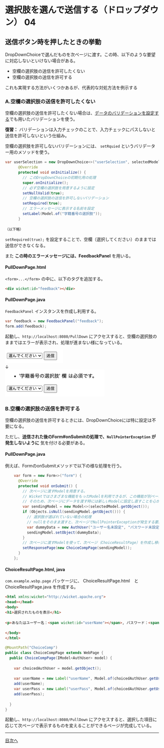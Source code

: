 # 選択肢を選んで送信する（ドロップダウン） 04

## 送信ボタン時を押したときの挙動

DropDownChoiceで選んだものを次ページに渡す。この時、以下のような要望に対応しないといけない場合がある。

- 空欄の選択肢の送信を許可したくない
- 空欄の選択肢の送信を許可する

これも実現する方法がいくつかあるが、代表的な対処方法を例示する

### A.空欄の選択肢の送信を許可したくない

空欄の選択肢の送信を許可したくない場合は、[データのバリデーションを設定する](../D01/01.md)でも用いたバリデーションを使う。

**復習：** バリデーションは入力チェックのことで、入力チェックにパスしないと送信を許可しないという仕組み。

空欄の選択肢を許可しないバリデーションには、 `setRquied` というバリデーター用のメソッドを使う。

```java
var userSelection = new DropDownChoice<>("userSelection", selectedModel, selectionModel, renderer){
      @Override
      protected void onInitialize() {
        // このDropDownChoiceの初期化用の処理
        super.onInitialize();
        // 必ず空欄の選択肢を用意するように設定
        setNullValid(true);
        // 空欄の選択肢の送信を許可しないバリデーション
        setRequired(true);
        // エラーメッセージに表示する名前を設定
        setLabel(Model.of("学籍番号の選択肢"));
      }

（以下略）
```

`setRequired(true);` を設定することで、空欄（選択してください）のままでは送信ができなくなる。

また  **この時のエラーメッセージには、FeedbackPanel** を用いる。

#### PullDownPage.html

`<form>...</form>` の中に、以下のタグを追加する。

```html
<div wicket:id="feedback"></div>
```

#### PullDownPage.java

`FeedbackPanel` インスタンスを作成し利用する。

```java
var feedback = new FeedbackPanel("feedback");
form.add(feedback);
```

起動し、`http://localhost:8080/PullDown` にアクセスすると、空欄の選択肢のままではエラーが表示され、処理が進まない様になっている。

![空欄のまま選択し送信](./fig41.png)
</br>↓</br>
![エラーメッセージ表示](./fig42.png)


### B.空欄の選択肢の送信を許可する

空欄の選択肢の送信を許可するときには、DropDownChoiceには特に設定は不要になる。

ただし、**送信された後のForm#onSubmitの処理で、`NullPointerException` が発生しないように** 気を付ける必要がある。

#### PullDownPage.java

例えば、FormのonSubmitメソッドで以下の様な処理を行う。

```java
    var form = new Form<>("form") {
      @Override
      protected void onSubmit() {
        // 次ページに渡すModelを用意する。
        // Wicketではさまざまな機能をもったModelを利用できるが、この機能が別ページで想定していない動きをすると動作不良の要因になる場合がある。
        // そのため、次ページにデータを渡す時には新しいModelに設定し直すことを心がけると、バグの防止になる。
        var sendingModel = new Model<>(selectedModel.getObject());
        if (Objects.isNull(sendingModel.getObject())) {
          // 選択肢が選ばれていない場合の処理
          // nullをそのまま渡すと、次ページでNullPointerExceptionが発生する要因になるので、ダミーのデータを渡す。
          var dummyData = new AuthUser("ユーザー名未設定", "パスワード未設定");
          sendingModel.setObject(dummyData);
        }
        // 次ページに渡すModelを使って、次ページ（ChoiceResultPage）を作成し移動する。
        setResponsePage(new ChoiceCompPage(sendingModel));
      }
    };
```

#### ChoiceResultPage.html, java

`com.example.wsbp.page` パッケージに、 ChoiceResultPage.html　と ChoiceResultPage.java を作成する。

```html
<html xmlns:wicket="http://wicket.apache.org">
<head></head>
<body>
<h1>選択されたものを表示</h1>

<p>あなたはユーザー名：<span wicket:id="userName"></span>, パスワード：<span wicket:id="userPass"></span>の選択肢を選びました。</p>

</body>
</html>
```

```java
@MountPath("ChoiceComp")
public class ChoiceCompPage extends WebPage {
  public ChoiceCompPage(IModel<AuthUser> model) {

    var choicedAuthUser = model.getObject();

    var userName = new Label("userName", Model.of(choicedAuthUser.getUserName()));
    add(userName);
    var userPass = new Label("userPass", Model.of(choicedAuthUser.getUserPass()));
    add(userPass);

  }
}
```

起動し、`http://localhost:8080/PullDown` にアクセスすると、選択した項目に応じて次ページで表示するものを変えることができるページが完成している。

----

[目次へ](../../README.md) 